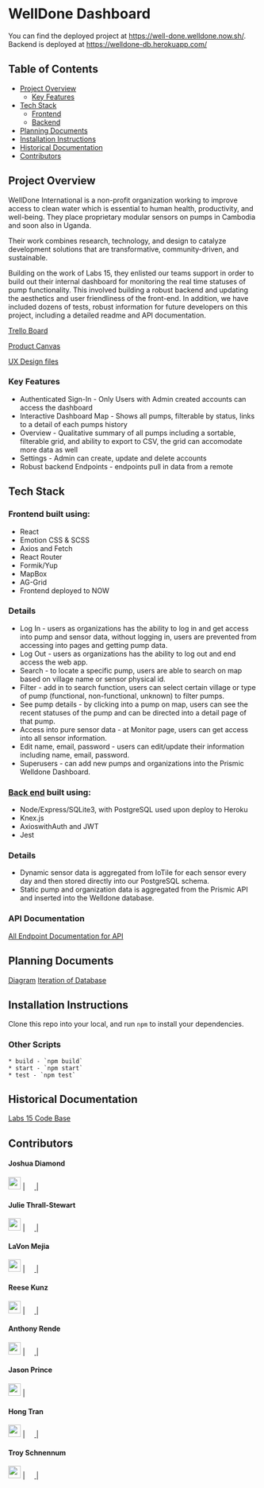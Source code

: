 # WellDone Dashboard

You can find the deployed project at https://well-done.welldone.now.sh/.
<br> Backend is deployed at https://welldone-db.herokuapp.com/ 


## Table of Contents

- [Project Overview](link)
  - [Key Features](link)
- [Tech Stack](link)
  - [Frontend](link)
  - [Backend](link)
- [Planning Documents](link)
- [Installation Instructions](link)
- [Historical Documentation](link)
- [Contributors](link)


## Project Overview

WellDone International is a non-profit organization working to improve access to clean water which is essential to human health, productivity, and well-being. They place proprietary modular sensors on pumps in Cambodia and soon also in Uganda.

Their  work combines research, technology, and design to catalyze development solutions that are transformative, community-driven, and sustainable.

Building on the work of Labs 15, they enlisted our teams support in order to build out their internal dashboard for monitoring the real time statuses of pump functionality.  This involved building a robust backend and updating the aesthetics and user friendliness of the front-end.  In addition, we have included dozens of tests, robust information for future developers on this project, including a detailed readme and API documentation.

[Trello Board](https://trello.com/b/BhNi8L2H/labs-17-welldone)

[Product Canvas](https://www.notion.so/2505aad2c6a24aa2bd68c332370bfbfc?v=fcba394b346b46f6a8c2673571dc7151)

[UX Design files](https://www.figma.com/file/VtIl2XiHAPvsDYvmdejQFc/WellDone-Hand-off)


### Key Features

- Authenticated Sign-In - Only Users with Admin created accounts can access the dashboard 
- Interactive Dashboard Map - Shows all pumps, filterable by status, links to a detail of each pumps history 
- Overview - Qualitative summary of all pumps including a sortable, filterable grid, and ability to export to CSV, the grid can accomodate more data as well   
- Settings - Admin can create, update and delete accounts
- Robust backend Endpoints - endpoints pull in data from a remote 

## Tech Stack

### Frontend built using:
- React 
- Emotion CSS & SCSS
- Axios and Fetch
- React Router
- Formik/Yup
- MapBox
- AG-Grid
- Frontend deployed to NOW
### Details
- Log In - users as organizations has the ability to log in and get access into pump and sensor data, without logging in, users are prevented from accessing into pages and getting pump data. 
- Log Out - users as organizations has the ability to log out and end access the web app. 
- Search - to locate a specific pump, users are able to search on map based on village name or sensor physical id. 
- Filter - add in to search function, users can select certain village or type of pump (functional, non-functional, unknown) to filter pumps. 
- See pump details - by clicking into a pump on map, users can see the recent statuses of the pump and can be directed into a detail page of that pump.
- Access into pure sensor data - at Monitor page, users can get access into all sensor information. 
- Edit name, email, password - users can edit/update their information including name, email, password. 
- Superusers - can add new pumps and organizations into the Prismic Welldone Dashboard.

### [Back end](https://github.com/labs17-WellDone/backend) built using:
- Node/Express/SQLite3, with PostgreSQL used upon deploy to Heroku
- Knex.js
- AxioswithAuth and JWT
- Jest
### Details
- Dynamic sensor data is aggregated from IoTile for each sensor every day and then stored directly into our PostgreSQL schema.
- Static pump and organization data is aggregated from the Prismic API and inserted into 
the Welldone database.
### API Documentation
[All Endpoint Documentation for API](https://app.swaggerhub.com/apis-docs/Jessiehongtran/well-done/1.0.0#/Organizations)


## Planning Documents
[Diagram](https://github.com/labs17-WellDone/backend)
[Iteration of Database](https://app.dbdesigner.net/designer/schema/0-welldone_database_schema-a7343184-1ae8-49cd-83b1-3d37f142bd2e)


## Installation Instructions
Clone this repo into your local, and run `npm` to install your dependencies.

### Other Scripts

    * build - `npm build`
    * start - `npm start`
    * test - `npm test`

## Historical Documentation
[Labs 15 Code Base](https://github.com/labs17-WellDone/frontend_old)

## Contributors
#### Joshua Diamond
[<img src="https://avatars2.githubusercontent.com/u/46494969?s=400&v=4" width = "25" />](https://avatars2.githubusercontent.com/u/46494969?s=400&v=4) |  [<img src="https://github.com/favicon.ico" width="15"> ](https://github.com/Josh-Diamond) | [ <img src="https://static.licdn.com/sc/h/al2o9zrvru7aqj8e1x2rzsrca" width="15"> ](https://www.linkedin.com/in/josh-e-diamond/) 
 
#### Julie Thrall-Stewart 
[<img src="https://avatars3.githubusercontent.com/u/51095071?s=400&v=4" width = "25" />](https://avatars3.githubusercontent.com/u/51095071?s=400&v=4) | [<img src="https://github.com/favicon.ico" width="15"> ](https://github.com/juliehtrallstewart) | [ <img src="https://static.licdn.com/sc/h/al2o9zrvru7aqj8e1x2rzsrca" width="15"> ](https://www.linkedin.com/in/thralljulie/) 

#### LaVon Mejia
[<img src="https://avatars2.githubusercontent.com/u/5023620?s=400&u=f90e57af87fdd9d4d9396344c92c40968a882116&v=4" width = "25" />](https://avatars2.githubusercontent.com/u/5023620?s=400&u=f90e57af87fdd9d4d9396344c92c40968a882116&v=4) | [<img src="https://github.com/favicon.ico" width="15"> ](https://github.com/lavonmejia) | [ <img src="https://static.licdn.com/sc/h/al2o9zrvru7aqj8e1x2rzsrca" width="15"> ](https://www.linkedin.com/in/lavonmejia/) 

#### Reese Kunz	
[<img src="https://avatars3.githubusercontent.com/u/50683954?s=400&v=4" width = "25" />](https://avatars3.githubusercontent.com/u/50683954?s=400&v=4) | [<img src="https://github.com/favicon.ico" width="15"> ](https://github.com/reesekunz) | [ <img src="https://static.licdn.com/sc/h/al2o9zrvru7aqj8e1x2rzsrca" width="15"> ](https://www.linkedin.com/in/reesekunz/) 

#### Anthony Rende 	
[<img src="https://avatars1.githubusercontent.com/u/20798984?s=400&v=4" width = "25" />](https://avatars1.githubusercontent.com/u/20798984?s=400&v=4) | [<img src="https://github.com/favicon.ico" width="15"> ](https://github.com/jazz-code) | [ <img src="https://static.licdn.com/sc/h/al2o9zrvru7aqj8e1x2rzsrca" width="15"> ](https://www.linkedin.com/in/anthony-rende/) 

#### Jason Prince  	
[<img src="https://avatars3.githubusercontent.com/u/20310701?s=400&v=4" width = "25" />](https://avatars3.githubusercontent.com/u/20310701?s=400&v=4) | [<img src="https://github.com/favicon.ico" width="15"> ](https://github.com/endersgame1977) 

#### Hong Tran	
[<img src="https://avatars2.githubusercontent.com/u/50851248?s=400&v=4" width = "25" />](https://avatars2.githubusercontent.com/u/50851248?s=400&v=4) | [<img src="https://github.com/favicon.ico" width="15"> ](https://github.com/Jessiehongtran) | [ <img src="https://static.licdn.com/sc/h/al2o9zrvru7aqj8e1x2rzsrca" width="15"> ](https://www.linkedin.com/in/hong-jessie-tran-35970286/)                      

#### Troy Schnennum 
[<img src="https://avatars2.githubusercontent.com/u/51007480?s=400&v=4" width = "25" />](https://avatars2.githubusercontent.com/u/51007480?s=400&v=4) | [<img src="https://github.com/favicon.ico" width="15"> ](https://github.com/TroySchennum) | [ <img src="https://static.licdn.com/sc/h/al2o9zrvru7aqj8e1x2rzsrca" width="15"> ](https://www.linkedin.com/in/troyschennum/) 
